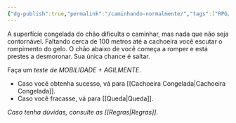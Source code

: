 ```yaml
---
{"dg-publish":true,"permalink":"/caminhando-normalmente/","tags":["RPG/livro-jogo/Draegeni/story-points"],"created":"2024-12-20T16:03:50.963-05:00","updated":"2024-12-23T14:50:18.421-05:00"}
---
```



A superfície congelada do chão dificulta o caminhar, mas nada que não seja contornável. Faltando cerca de 100 metros até a cachoeira você escutar o rompimento do gelo. O chão abaixo de você começa a romper e está prestes a desmoronar. Sua única chance é saltar.

Faça um *teste de MOBILIDADE + AGILMENTE*.

- Caso você obtenha sucesso, vá para [[Cachoeira Congelada\|Cachoeira Congelada]].
- Caso você fracasse, vá para [[Queda\|Queda]].

*Caso tenha dúvidas, consulte as [[Regras\|Regras]].*
